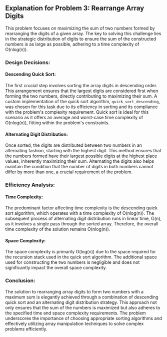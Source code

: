 ## Explanation for Problem 3: Rearrange Array Digits

This problem focuses on maximizing the sum of two numbers formed by rearranging the digits of a given array. The key to solving this challenge lies in the strategic distribution of digits to ensure the sum of the constructed numbers is as large as possible, adhering to a time complexity of O(nlog(n)).

### Design Decisions:

#### Descending Quick Sort:
The first crucial step involves sorting the array digits in descending order. This arrangement ensures that the largest digits are considered first when forming the two numbers, directly contributing to maximizing their sum. A custom implementation of the quick sort algorithm, `quick_sort_descending`, was chosen for this task due to its efficiency in sorting and its compliance with the problem's complexity requirement. Quick sort is ideal for this scenario as it offers an average and worst-case time complexity of O(nlog(n)), fitting within the problem's constraints.

#### Alternating Digit Distribution:
Once sorted, the digits are distributed between two numbers in an alternating fashion, starting with the highest digit. This method ensures that the numbers formed have their largest possible digits at the highest place values, inherently maximizing their sum. Alternating the digits also helps maintain the condition that the number of digits in both numbers cannot differ by more than one, a crucial requirement of the problem.

### Efficiency Analysis:

#### Time Complexity:
The predominant factor affecting time complexity is the descending quick sort algorithm, which operates with a time complexity of O(nlog(n)). The subsequent process of alternating digit distribution runs in linear time, O(n), as it involves a single pass through the sorted array. Therefore, the overall time complexity of the solution remains O(nlog(n)).

#### Space Complexity:
The space complexity is primarily O(log(n)) due to the space required for the recursion stack used in the quick sort algorithm. The additional space used for constructing the two numbers is negligible and does not significantly impact the overall space complexity.

### Conclusion:

The solution to rearranging array digits to form two numbers with a maximum sum is elegantly achieved through a combination of descending quick sort and an alternating digit distribution strategy. This approach not only ensures that the sum of the numbers is maximized but also adheres to the specified time and space complexity requirements. The problem underscores the importance of choosing appropriate sorting algorithms and effectively utilizing array manipulation techniques to solve complex problems efficiently.
